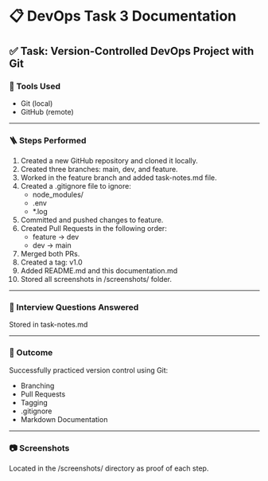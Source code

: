 # 📋 DevOps Task 3 Documentation

## ✅ Task: Version-Controlled DevOps Project with Git

### 🔧 Tools Used
- Git (local)
- GitHub (remote)

---

### 🪜 Steps Performed

1. Created a new GitHub repository and cloned it locally.
2. Created three branches: main, dev, and feature.
3. Worked in the feature branch and added task-notes.md file.
4. Created a .gitignore file to ignore:
   - node_modules/
   - .env
   - *.log
5. Committed and pushed changes to feature.
6. Created Pull Requests in the following order:
   - feature → dev
   - dev → main
7. Merged both PRs.
8. Created a tag: v1.0
9. Added README.md and this documentation.md
10. Stored all screenshots in /screenshots/ folder.

---

### 📝 Interview Questions Answered
Stored in task-notes.md

---

### 🎯 Outcome
Successfully practiced version control using Git:
- Branching
- Pull Requests
- Tagging
- .gitignore
- Markdown Documentation

---

### 📷 Screenshots
Located in the /screenshots/ directory as proof of each step.
